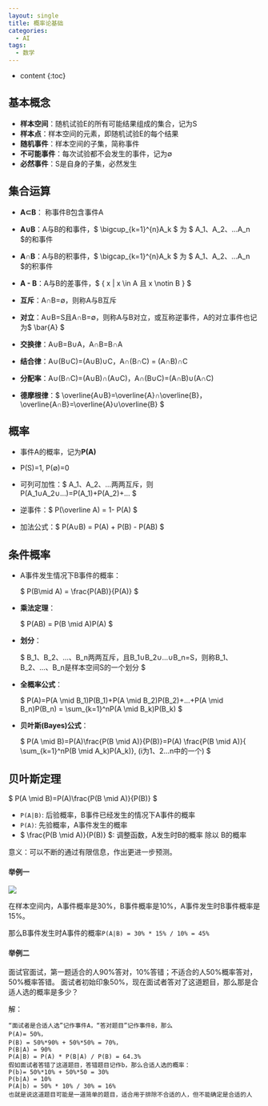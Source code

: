 ```yaml
---
layout: single
title: 概率论基础
categories:
  - AI
tags:
  - 数学
---
```


* content
{:toc}
## 基本概念

* **样本空间**：随机试验E的所有可能结果组成的集合，记为S
* **样本点**：样本空间的元素，即随机试验E的每个结果
* **随机事件**：样本空间的子集，简称事件
* **不可能事件**：每次试验都不会发生的事件，记为∅
* **必然事件**：S是自身的子集，必然发生

<!--more-->

## 集合运算

* **A⊂B**： 称事件B包含事件A

* **A∪B**：A与B的和事件，$ \bigcup_{k=1}^{n}A_k $ 为 $ A_1、A_2、...A_n $的和事件

* **A∩B**：A与B的积事件，$ \bigcap_{k=1}^{n}A_k $ 为 $ A_1、A_2、...A_n $的积事件

* **A - B**：A与B的差事件，$ { x | x \in A 且 x \notin B } $

* **互斥**：A∩B=∅，则称A与B互斥

* **对立**：A∪B=S且A∩B=∅，则称A与B对立，或互称逆事件，A的对立事件也记为$ \bar{A} $

* **交换律**：A∪B=B∪A，A∩B=B∩A

* **结合律**：A∪(B∪C)=(A∪B)∪C，A∩(B∩C) = (A∩B)∩C

* **分配率**：A∪(B∩C)=(A∪B)∩(A∪C)，A∩(B∪C)=(A∩B)∪(A∩C)

* **德摩根律**：$ \overline{A∪B}=\overline{A}∩\overline{B}，\overline{A∩B}=\overline{A}∪\overline{B} $


## 概率

* 事件A的概率，记为**P(A)**

* P(S)=1, P(∅)=0

* 可列可加性：$ A_1、A_2、...两两互斥，则P(A_1∪A_2∪...)=P(A_1)+P(A_2)+... $

* 逆事件：$ P(\overline A) = 1- P(A) $

* 加法公式：$ P(A∪B) = P(A) + P(B) - P(AB) $


## 条件概率

* A事件发生情况下B事件的概率：

  $ P(B\mid A) = \frac{P(AB)}{P(A)} $

* **乘法定理**：

  $ P(AB) = P(B \mid A)P(A) $

* **划分**：

  $ B_1、B_2、...、B_n两两互斥，且B_1∪B_2∪...∪B_n=S，则称B_1、B_2、...、B_n是样本空间S的一个划分 $

* **全概率公式**：

  $ P(A)=P(A \mid B_1)P(B_1)+P(A \mid B_2)P(B_2)+...+P(A \mid B_n)P(B_n) = \sum_{k=1}^nP(A \mid B_k)P(B_k) $

* **贝叶斯(Bayes)公式**：

  $ P(A \mid B)=P(A)\frac{P(B \mid A)}{P(B)}=P(A) \frac{P(B \mid A)}{ \sum_{k=1}^nP(B \mid A_k)P(A_k)}, (i为1、2...n中的一个) $



## 贝叶斯定理

$ P(A \mid B)=P(A)\frac{P(B \mid A)}{P(B)} $

* `P(A|B)`: 后验概率，B事件已经发生的情况下A事件的概率
* `P(A)`: 先验概率，A事件发生的概率
* $ \frac{P(B \mid A)}{P(B)} $: 调整函数，A发生时B的概率 除以 B的概率

意义：可以不断的通过有限信息，作出更进一步预测。

#### 举例一

![](https://harmonyhu.github.io/img/bayes.png)

在样本空间内，A事件概率是30%，B事件概率是10%，A事件发生时B事件概率是15%。

那么B事件发生时A事件的概率`P(A|B) = 30% * 15% / 10% = 45%`

#### 举例二

面试官面试，第一题适合的人90%答对，10%答错；不适合的人50%概率答对，50%概率答错。
面试者初始印象50%，现在面试者答对了这道题目，那么那是合适人选的概率是多少？

解：
```
“面试者是合适人选”记作事件A，“答对题目”记作事件B，那么
P(A)= 50%，
P(B) = 50%*90% + 50%*50% = 70%，
P(B|A) = 90%
P(A|B) = P(A) * P(B|A) / P(B) = 64.3%
假如面试者答错了这道题目，答错题目记作b，那么合适人选的概率：
P(b)= 50%*10% + 50%*50 = 30%
P(b|A) = 10%
P(A|b) = 50% * 10% / 30% = 16%
也就是说这道题目可能是一道简单的题目，适合用于排除不合适的人，但不能确定是合适的人
```
